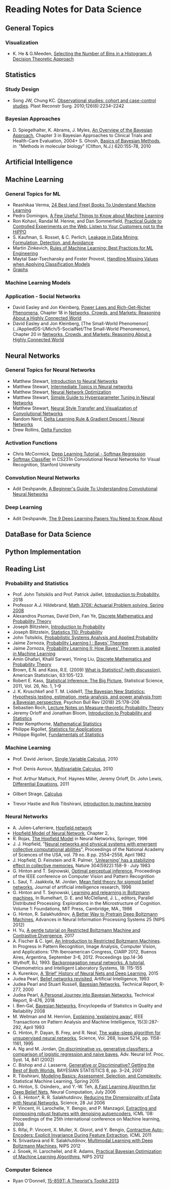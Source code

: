 # Reading Notes for Data Science

## General Topics


### Visualization

+ K. He & G.Meeden, [Selecting the Number of Bins in a Histogram: A Decision Theoretic Approach](../AppliedDS-UMich/2-InfoVis/p01-HistBins.md)


## Statistics

### Study Design

+ Song JW, Chung KC. [Observational studies: cohort and case-control studies](../Notes/p02-Observational.md). Plast Reconstr Surg. 2010;126(6):2234–2242



### Bayesian Approaches

+ D. Spiegelhalter, K. Abrams, J. Myles, [An Overview of the Bayesian Approach](../Notes/p01-Bayesian.md), Chapter 3 in Bayesian Approaches to Clinical Trials and Health-Care Evaluation, 2004+ S. Ghosh, [Basics of Bayesian Methods](../Notes/p03-BayesianBasics.md), in "Methods in molecular biology" (Clifton, N.J.) 620:155-78, 2010



## Artificial Intelligence




## Machine Learning

### General Topics for ML

+ Reashikaa Verma, [24 Best (and Free) Books To Understand Machine Learning](../Notes/a07=MLBools.md)
+ Pedro Domingos, [A Few Useful Things to Know about Machine Learning](../AppliedDS-UMich/3-AML/p0-UsefulThings.md)
+ Ron Kohavi, Randal M. Henne, and Dan Sommerfield, [Practical Guide to Controlled Experiments on the Web: Listen to Your Customers not to the HiPPO](../AppliedDS-UMich/3-AML/p1-ControlledExp.md)
+ S. Kaufman, S. Rosset, & C. Perlich, [Leakage in Data Mining: Formulation, Detection, and Avoidance](../AppliedDS-UMich/3-AML/p3-Leakage.md)
+ Martin Zinkevich, [Rules of Machine Learning: Best Practices for ML Engineering](../AppliedDS-UMich/3-AML/p4-MLRules.md)
+ Maytal Saar-Tsechansky and Foster Provost, [Handling Missing Values when Applying Classification Models](../AppliedDS-UMich/3-AML/p5-Missing.md)
+ [Graphs](../AppliedDS-UMich/5-SocialNet/p2-Graphs.md)


### Machine Learning Models




### Application - Social Networks

+ David Easley and Jon Kleinberg, [Power Laws and Rich-Get-Richer Phenomena](../AppliedDS-UMich/5-SocialNet/p1-PowerLaw.md), Chapter 18 in [Networks, Crowds, and Markets: Reasoning About a Highly Connected World](http://www.cs.cornell.edu/home/kleinber/networks-book/)
+ David Easley and Jon Kleinberg, [The Small-World Phenomenon](../AppliedDS-UMich/5-SocialNet/The Small-World Phenomenon), Chapter 20 in [Networks, Crowds, and Markets: Reasoning About a Highly Connected World](http://www.cs.cornell.edu/home/kleinber/networks-book/)



## Neural Networks

### General Topics for Neural Networks

+ Matthew Stewart, [Introduction to Neural Networks](../ML/MLNN-Hinton/a01-IntroNN.md)
+ Matthew Stewart, [Intermediate Topics in Neural networks](../ML/MLNN-Hinton/a02-IntermediateNN.md)
+ Matthew Stewart, [Neural Network Optimization](../ML/MLNN-Hinton/a03-Optimization.md)
+ Matthew Stewart, [Simple Guide to Hyperparameter Tuning in Neural Networks](../ML/MLNN-Hinton/a04-Hyperparameter.md)
+ Matthew Stewart, [Neural Style Transfer and Visualization of Convolutional Networks](../ML/MLNN-Hinton/a05-VisualCNN.md)
+ Random Nerd, [Delta Learning Rule & Gradient Descent | Neural Networks](../ML/MLNN-Hinton/a06-DeltaRule.md)
+ Drew Rollins, [Delta Function](../ML/MLNN-Hinton/a07-DeltaFunc.md)


### Activation Functions

+ Chris McCormick, [Deep Learning Tutorial - Softmax Regression](../ML/MLNN-Hinton/a08-SoftmaxReg.md)
+ [Softmax Classifier](../ML/MLNN-Hinton/a09-SoftmaxClass.md) in CS231n Convolutional Neural Networks for Visual Recognition, Stanford University



### Convolution Neural Networks

+ Adit Deshpande, [A Beginner's Guide To Understanding Convolutional Neural Networks](../ML/MLNN-Hinton/a10-CNNsGuide.md)



### Deep Learning

+ Adit Deshpande, [The 9 Deep Learning Papers You Need to Know About](../ML/MLNN-Hinton/a11-9Papers.md)





## DataBase for Data Science




## Python Implementation




## Reading List

### Probability and Statistics

+ Prof. John Tsitsiklis and Prof. Patrick Jaillet, [Introduction to Probability](https://ocw.mit.edu/resources/res-6-012-introduction-to-probability-spring-2018/), 2018
+ Professor A.J. Hildebrand, [Math 370X: Actuarial Problem solving, Spring 2008](https://faculty.math.illinois.edu/~hildebr/370/)
+ Alexandros Psomas, David Dinh, Fan Ye, [Discrete Mathematics and Probability Theory](https://inst.eecs.berkeley.edu/~cs70/su16/)
+ Joseph Blitzstein, [Introduction to Probability](https://www.edx.org/course/introduction-to-probability)
+ Joseph Blitzstein, [Statistics 110: Probability](https://projects.iq.harvard.edu/stat110)
+ John Tsitsiklis, [Probabilistic Systems Analysis and Applied Probability](https://ocw.mit.edu/courses/electrical-engineering-and-computer-science/6-041sc-probabilistic-systems-analysis-and-applied-probability-fall-2013/index.htm)
+ Jaime Zornoza, [Probability Learning I : Bayes’ Theorem](https://towardsdatascience.com/probability-learning-i-bayes-theorem-708a4c02909a)
+ Jaime Zornoza, [Probability Learning II: How Bayes’ Theorem is applied in Machine Learning](https://towardsdatascience.com/probability-learning-ii-how-bayes-theorem-is-applied-in-machine-learning-bd747a960962)
+ Amin Ghafari, Khalil Sarwari, Yining Liu, [Discrete Mathematics and Probability Theory](https://www.eecs70.org/)
+ Brown, E.N. and Kass, R.E. (2009) [What is Statistics? (with discussion)](http://www.stat.cmu.edu/~kass/papers/what.pdf), American Statistician, 63:105-123.
+ Robert E. Kass, [Statistical Inference: The Big Picture](http://www.stat.cmu.edu/~kass/papers/bigpic.pdf), Statistical Science, 2011, Vol. 26, No. 1, 1–9
+ J. K. Kruschke1 and T. M. Liddell1, [The Bayesian New Statistics: Hypothesis testing, estimation, meta-analysis, and power analysis from a Bayesian perspective](https://link.springer.com/content/pdf/10.3758/s13423-016-1221-4.pdf), Psychon Bull Rev (2018) 25:178–206
+ Sebastien Roch, [Lecture Notes on Measure-theoretic Probability Theory](http://www.math.wisc.edu/~roch/grad-prob/)
+ Jeremy Orloff and Jonathan Bloom, [Introduction to Probability and Statistics](https://ocw.mit.edu/courses/mathematics/18-05-introduction-to-probability-and-statistics-spring-2014/)
+ Peter Kempthorne, [Mathematical Statistics](https://ocw.mit.edu/courses/mathematics/18-655-mathematical-statistics-spring-2016/)
+ Philippe Rigollet, [Statistics for Applications](https://ocw.mit.edu/courses/mathematics/18-650-statistics-for-applications-fall-2016/)
+ Philippe Rigollet, [Fundamentals of Statistics](https://www.edx.org/course/fundamentals-of-statistics)


### Machine Learning

+ Prof. David Jerison, [Single Variable Calculus](https://ocw.mit.edu/courses/mathematics/18-01sc-single-variable-calculus-fall-2010/), 2010
+ Prof. Denis Auroux, [Multivariable Calculus](https://ocw.mit.edu/courses/mathematics/18-02sc-multivariable-calculus-fall-2010/), 2010
+ Prof. Arthur Mattuck, Prof. Haynes Miller, Jeremy Orloff, Dr. John Lewis, [Differential Equations](https://ocw.mit.edu/courses/mathematics/18-03sc-differential-equations-fall-2011/), 2011
+ Gilbert Strage, [Calculus](https://ocw.mit.edu/ans7870/resources/Strang/Edited/Calculus/Calculus.pdf)

+ Trevor Hastie and Rob Tibshirani, [introduction to machine learning](https://www.r-bloggers.com/in-depth-introduction-to-machine-learning-in-15-hours-of-expert-videos/)


### Neural Networks

+ A. Julien-Laferriere, [Hopfield network](https://bit.ly/2UH5h2X)
+ [Hopfield Model of Neural Network](https://bit.ly/2xQGikM), Chapter 2,
+ R. Rojas, [The Hopfield Model](https://bit.ly/2wTiP2A) in Neural Networks, Springer, 1996
+ J. J. Hopfield, "[Neural networks and physical systems with emergent collective computational abilities](https://bit.ly/34bVbdR)", Proceedings of the National Academy of Sciences of the USA, vol. 79 no. 8 pp. 2554–2558, April 1982
+ J. Hopfield, D. Feinstein and R. Palmer, [‘Unlearning’ has a stabilizing effect in collective memories](https://bit.ly/3aLt07R), Nature 304(5922):158-9 · July 1983
+ G. Hinton and T. Sejnowski, [Optimal perceptual inference](https://bit.ly/2V4G7u3), Proceedings of the IEEE conference on Computer Vision and Pattern Recognition
+ L. Saul, T. Jaakkola, M. Jordan, [Mean field theory for sigmoid belief networks](https://bit.ly/3aL71xI), Journal of artificial intelligence research, 1996
+ G. Hinton and T. Sejnowski, [Learning and relearning in Boltzmann machines](https://bit.ly/2yzujbS), In Rumelhart, D. E. and McClelland, J. L., editors, Parallel Distributed Processing: Explorations in the Microstructure of Cognition. Volume 1: Foundations, MIT Press, Cambridge, MA., 1986
+ G. Hinton, R. Salakhutdinov, [A Better Way to Pretrain Deep Boltzmann Machines](https://bit.ly/349yQgV), Advances in Neural Information Processing Systems 25 (NIPS 2012)
+ H. Yu, [A gentle tutorial on Restricted Boltzmann Machine and Contrastive Divergence](https://bit.ly/2RcJVIF), 2017
+ A. Fischer & C. Igel, [An Introduction to Restricted Boltzmann Machines](https://bit.ly/3aHqlMo). In Progress in Pattern Recognition, Image Analysis, Computer Vision, and Applications: 17th Iberoamerican Congress, CIARP 2012, Buenos Aires, Argentina, September 3-6, 2012. Proceedings (pp.14-36
+ Wythoff, BJ, 1993. [Backpropagation neural networks. A tutorial](https://bit.ly/2UGj6yQ), Chemometrics and Intelligent Laboratory Systems, 18: 115-155
+ A. Kurenkov, [A 'Brief' History of Neural Nets and Deep Learning](https://bit.ly/2Xbbk1I), 2015
+ Judea Pearl, [Belief networks revisited](https://ftp.cs.ucla.edu/pub/stat_ser/R175.pdf), Artificial Intelligence, 1993
+ Judea Pearl and Stuart Russell, [Bayesian Networks](https://ftp.cs.ucla.edu/pub/stat_ser/r277.pdf), Technical Report, R-277, 2000
+ Judea Pearl, [A Personal Journey into Bayesian Networks](https://ftp.cs.ucla.edu/pub/stat_ser/r476.pdf), Technical Report, R-476, 2018
+ I. Ben‐Gal, [Bayesian Networks](https://bit.ly/2V2P4UP), Encyclopedia of Statistics in Quality and Reliability 2008
+ M. Wellman and M. Henrion, [Explaining 'explaining away'](https://bit.ly/2UHuM4f), IEEE Transactions on Pattern Analysis and Machine Intelligence, 15(3):287-292, April 1993
+ G. Hinton, P. Dayan, B. Frey, and R. Neal, [The wake-sleep algorithm for unsupervised neural networks](https://bit.ly/39FC5h1), Science, Vol. 268, Issue 5214, pp. 1158-1161, 1995
+ A. Ng and M. Jordan, [On discriminative vs. generative classifiers: a comparison of logistic regression and naive bayes](https://bit.ly/39K05Qn), Adv. Neural Inf. Proc. Syst. 14, 841 (2002)
+ C. Bishop and J. Lasserre, [Generative or Discriminative? Getting the Best of Both Worlds](https://bit.ly/2yuricF), BAYESIAN STATISTICS 8, pp. 3–24, 2007
+ R. Tibshirani, [Modeling Basics: Assessment, Selection, and Complexity](https://bit.ly/3dXnSiO), Statistical Machine Learning, Spring 2015
+ G. Hinton, S. Osindero,, and Y.-W. Teh, [A Fast Learning Algorithm for Deep Belief Nets](https://bit.ly/2wQSqCk), Neural Computation, July 2006
+ G. E. Hinton*, R. R. Salakhutdinov, [Reducing the Dimensionality of Data with Neural Networks](https://bit.ly/2xbMHXZ), Science, 28 Jul 2006
+ P. Vincent, H. Larochelle, Y. Bengio, and P. Manzagol, [Extracting and composing robust features with denoising autoencoders](https://bit.ly/2USqMy4), ICML '08: Proceedings of the 25th international conference on Machine learning, 2008
+ S. Rifai, P. Vincent, X. Muller, X. Glorot, and Y. Bengio, [Contractive Auto-Encoders: Explicit Invariance During Feature Extraction](https://bit.ly/2K2WXVr), ICML 2011
+ N. Srivastava and R. Salakhutdinov, [Multimodal Learning with Deep Boltzmann Machines](https://tinyurl.com/wzsknt8), NIPS 2012
+ J. Snoek, H. Larochellel, and R. Adams, [Practical Bayesian Optimization of Machine Learning Algorithms](https://tinyurl.com/rgeervt), NIPS 2012


### Computer Science

+ Ryan O'Donnell, [15-859T: A Theorist's Toolkit 2013](http://www.cs.cmu.edu/~odonnell/toolkit13/)

 